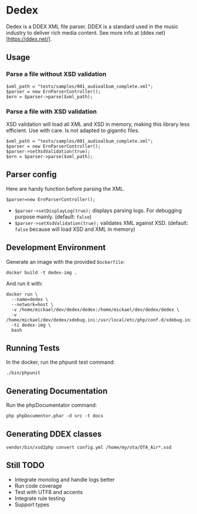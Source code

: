 # Dedex

Dedex is a DDEX XML file parser. DDEX is a standard used in the music industry to deliver rich media content. See more info at (ddex.net)[https://ddex.net/].

## Usage

### Parse a file without XSD validation

```
$xml_path = "tests/samples/001_audioalbum_complete.xml";
$parser = new ErnParserController();
$ern = $parser->parse($xml_path);
```

### Parse a file with XSD validation

XSD validation will load all XML and XSD in memory, making this library less efficient. Use with care. Is not adapted to gigantic files.

```
$xml_path = "tests/samples/001_audioalbum_complete.xml";
$parser = new ErnParserController();
$parser->setXsdValidation(true);
$ern = $parser->parse($xml_path);
```

## Parser config

Here are handy function before parsing the XML.

`$parser=new ErnParserController();`

- `$parser->setDisplayLog(true);` displays parsing logs. For debugging purpose mainly. (default: `false`)
- `$parser->setXsdValidation(true);` validates XML against XSD. (default: `false` because will load XSD and XML in memory)


## Development Environment

Generate an image with the provided `Dockerfile`: 

```
docker build -t dedex-img .
```

And run it with:
```
docker run \
  --name=dedex \
  --network=host \
  -v /home/mickael/dev/dedex/dedex:/home/mickael/dev/dedex/dedex \
  -v /home/mickael/dev/dedex/xdebug.ini:/usr/local/etc/php/conf.d/xdebug.ini
  -ti dedex-img \
  bash
```

## Running Tests

In the docker, run the phpunit test command:

```
./bin/phpunit
```

## Generating Documentation

Run the phpDocumentator command:

```
php phpDocumentor.phar -d src -t docs
```

## Generating DDEX classes

```
vendor/bin/xsd2php convert config.yml /home/my/ota/OTA_Air*.xsd
```

## Still TODO

* Integrate monolog and handle logs better
* Run code coverage
* Test with UTF8 and accents
* Integrate rule testing
* Support types